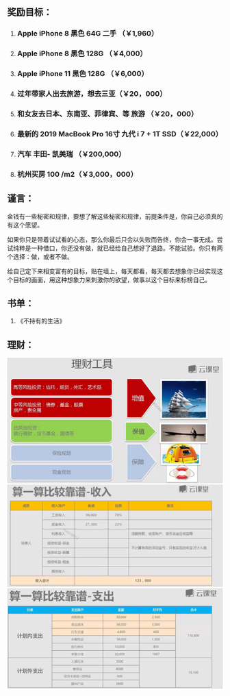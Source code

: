 ## 奖励目标：

1. ### Apple iPhone 8  黑色 64G 二手 （￥1,960）

2. ### Apple iPhone 8  黑色 128G （￥4,000）

3. ### Apple iPhone 11  黑色 128G （￥6,000）

4. ### 过年带家人出去旅游，想去三亚（￥20，000）

5. ### 和女友去日本、东南亚、菲律宾、等 旅游 （￥20，000）

6. ### 最新的 2019 MacBook Pro  16寸  九代 i 7  + 1T SSD（￥22,000）

7. ### 汽车  丰田- 凯美瑞 （￥200,000）

8. ### 杭州买房 100 /m2（￥3,000，000）

   

## 谨言：

金钱有一些秘密和规律，要想了解这些秘密和规律，前提条件是，你自己必须真的有这个愿望。

如果你只是带着试试看的心态，那么你最后只会以失败而告终，你会一事无成。尝试纯粹是一种借口，你还没有做，就已经给自己想好了退路。不能试验。你只有两个选择：做，或者不做。

给自己定下来相变富有的目标，贴在墙上，每天都看，每天都去想象你已经实现这个目标的画面，用这种想象力来刺激你的欲望，做事以这个目标来标榜自己。

## 书单：

1. 《不持有的生活》

## 理财：

<img src="img/image-20200303202413638.png" alt="image-20200303202413638" style="zoom: 80%;" />

<img src="img/image-20200303213354182.png" alt="image-20200303213354182" style="zoom: 67%;" />

<img src="img/image-20200303213404729.png" alt="image-20200303213404729" style="zoom:67%;" />



